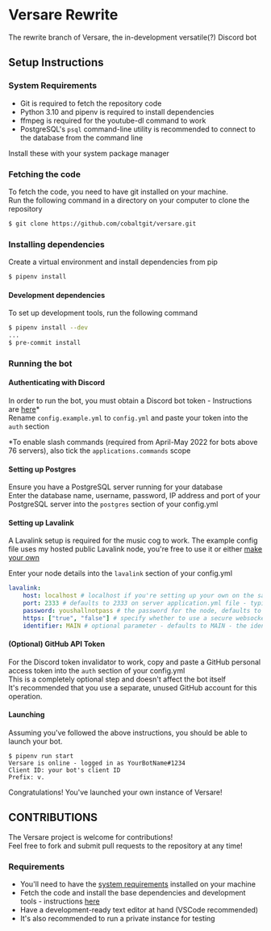 # Versare Rewrite

The rewrite branch of Versare, the in-development versatile(?) Discord bot

## Setup Instructions

### System Requirements
* Git is required to fetch the repository code
* Python 3.10 and pipenv is required to install dependencies
* ffmpeg is required for the youtube-dl command to work
* PostgreSQL's `psql` command-line utility is recommended to connect to the database from the command line

Install these with your system package manager

### Fetching the code

To fetch the code, you need to have git installed on your machine.  
Run the following command in a directory on your computer to clone the repository
```bash
$ git clone https://github.com/cobaltgit/versare.git
```

### Installing dependencies

Create a virtual environment and install dependencies from pip
```bash
$ pipenv install
```

#### Development dependencies

To set up development tools, run the following command
```bash
$ pipenv install --dev
...
$ pre-commit install
```

### Running the bot

#### Authenticating with Discord

In order to run the bot, you must obtain a Discord bot token - Instructions are [here](https://discordpy.readthedocs.io/en/stable/discord.html)*  
Rename `config.example.yml` to `config.yml` and paste your token into the `auth` section

*To enable slash commands (required from April-May 2022 for bots above 76 servers), also tick the `applications.commands` scope

#### Setting up Postgres

Ensure you have a PostgreSQL server running for your database  
Enter the database name, username, password, IP address and port of your PostgreSQL server into the `postgres` section of your config.yml

#### Setting up Lavalink

A Lavalink setup is required for the music cog to work.
The example config file uses my hosted public Lavalink node, you're free to use it or either [make your own](https://github.com/freyacodes/Lavalink#server-configuration)

Enter your node details into the `lavalink` section of your config.yml
```yml
lavalink:
    host: localhost # localhost if you're setting up your own on the same machine, otherwise use the WAN-facing IP of your node if on a separate machine from LAN
    port: 2333 # defaults to 2333 on server application.yml file - typically use 443 when connecting to an SSL-enabled node
    password: youshallnotpass # the password for the node, defaults to youshallnotpass on server application.yml file
    https: ["true", "false"] # specify whether to use a secure websocket connection to the node - either true or false
    identifier: MAIN # optional parameter - defaults to MAIN - the identifier of the node
```

#### (Optional) GitHub API Token

For the Discord token invalidator to work, copy and paste a GitHub personal access token into the `auth` section of your config.yml  
This is a completely optional step and doesn't affect the bot itself  
It's recommended that you use a separate, unused GitHub account for this operation.

#### Launching

Assuming you've followed the above instructions, you should be able to launch your bot.
```
$ pipenv run start
Versare is online - logged in as YourBotName#1234
Client ID: your bot's client ID
Prefix: v.
```

Congratulations! You've launched your own instance of Versare!

## CONTRIBUTIONS

The Versare project is welcome for contributions!  
Feel free to fork and submit pull requests to the repository at any time!

### Requirements
* You'll need to have the [system requirements](https://github.com/cobaltgit/versare#setup-instructions) installed on your machine
* Fetch the code and install the base dependencies and development tools - instructions [here](https://github.com/cobaltgit/versare#installing-dependencies)
* Have a development-ready text editor at hand (VSCode recommended)
* It's also recommended to run a private instance for testing
